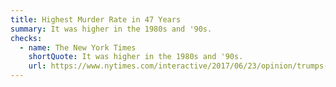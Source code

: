 ```yaml
---
title: Highest Murder Rate in 47 Years
summary: It was higher in the 1980s and '90s.
checks:
  - name: The New York Times
    shortQuote: It was higher in the 1980s and '90s.
    url: https://www.nytimes.com/interactive/2017/06/23/opinion/trumps-lies.html
---
```


